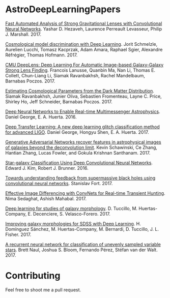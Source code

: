 # AstroDeepLearningPapers

[Fast Automated Analysis of Strong Gravitational Lenses with Convolutional Neural Networks](https://arxiv.org/abs/1708.08842).
Yashar D. Hezaveh, Laurence Perreault Levasseur, Philip J. Marshall.
2017.

[Cosmological model discrimination with Deep Learning](https://arxiv.org/abs/1707.05167).
Jorit Schmelzle, Aurelien Lucchi, Tomasz Kacprzak, Adam Amara, Raphael Sgier, Alexandre Réfrégier, Thomas Hofmann. 
2017.

[CMU DeepLens: Deep Learning For Automatic Image-based Galaxy-Galaxy Strong Lens Finding](https://arxiv.org/abs/1703.02642).
Francois Lanusse, Quanbin Ma, Nan Li, Thomas E. Collett, Chun-Liang Li, Siamak Ravanbakhsh, Rachel Mandelbaum, Barnabas Poczos.
2017.

[Estimating Cosmological Parameters from the Dark Matter Distribution](https://arxiv.org/abs/1711.02033).
Siamak Ravanbakhsh, Junier Oliva, Sebastien Fromenteau, Layne C. Price, Shirley Ho, Jeff Schneider, Barnabas Poczos.
2017.

[Deep Neural Networks to Enable Real-time Multimessenger Astrophysics](https://arxiv.org/abs/1701.00008).
Daniel George, E. A. Huerta.
2016.

[Deep Transfer Learning: A new deep learning glitch classification method for advanced LIGO](https://arxiv.org/abs/1706.07446).
Daniel George, Hongyu Shen, E. A. Huerta.
2017.

[Generative Adversarial Networks recover features in astrophysical images of galaxies beyond the deconvolution limit](https://arxiv.org/abs/1702.00403).
Kevin Schawinski, Ce Zhang, Hantian Zhang, Lucas Fowler, and Gokula Krishnan Santhanam.
2017.

[Star-galaxy Classification Using Deep Convolutional Neural Networks](https://arxiv.org/abs/1608.04369).
Edward J. Kim, Robert J. Brunner.
2016.

[Towards understanding feedback from supermassive black holes using convolutional neural networks](https://arxiv.org/abs/1712.00523).
Stanislav Fort.
2017.

[Effective Image Differencing with ConvNets for Real-time Transient Hunting](https://arxiv.org/abs/1710.01422).
Nima Sedaghat, Ashish Mahabal.
2017.

[Deep learning for studies of galaxy morphology](https://arxiv.org/abs/1701.05917).
D. Tuccillo, M. Huertas-Company, E. Decenciere, S. Velasco-Forero.
2017.

[Improving galaxy morphologies for SDSS with Deep Learning](https://arxiv.org/abs/1711.05744).
H. Domínguez Sánchez, M. Huertas-Company, M. Bernardi, D. Tuccillo, J. L. Fisher.
2017.

[A recurrent neural network for classification of unevenly sampled variable stars](https://arxiv.org/abs/1711.10609). Brett Naul, Joshua S. Bloom, Fernando Pérez, Stéfan van der Walt. 2017.

# Contributing

Feel free to shoot me a pull request.